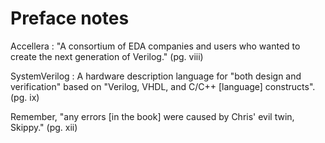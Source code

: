 # Preface notes

Accellera
: "A consortium of EDA companies and users who wanted to create the 
  next generation of Verilog." (pg. viii)

SystemVerilog
: A hardware description language for "both design and verification"
  based on "Verilog, VHDL, and C/C++ \[language\] constructs". (pg. ix)

Remember, "any errors \[in the book\] were caused by Chris' evil twin,
Skippy." (pg. xii)
